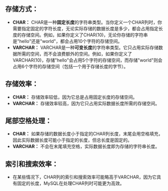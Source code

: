 ## 存储方式：
   - **CHAR：** CHAR是一种**固定长度**的字符串类型。当你定义一个CHAR列时，你需要指定固定的字符长度，无论实际存储的数据长度是多少，都会占用指定长度的存储空间。例如，如果你定义了CHAR(10)，无论你存储的字符串是"hello"还是"world"，都会占用10个字符的存储空间。
   - **VARCHAR：** VARCHAR是一种**可变长度**的字符串类型。它只占用实际存储数据所需的空间，而不会浪费额外的空间。例如，如果你定义了VARCHAR(10)，存储"hello"会占用5个字符的存储空间，而存储"world"则会占用6个字符的存储空间（包括一个用于存储长度的字节）。
## 存储效率：
   - **CHAR：** 存储效率较低，因为它总是占用固定长度的存储空间。
   - **VARCHAR：** 存储效率较高，因为它只占用实际数据长度所需的存储空间。
## 尾部空格处理：
   - **CHAR：** 如果存储的数据长度小于指定的CHAR列长度，末尾会用空格填充，因此实际数据长度可能小于指定的长度，但总长度是固定的。
   - **VARCHAR：** 不会在末尾填充空格，实际数据长度即为存储的字符串长度。
## 索引和搜索效率：
   - 在某些情况下，CHAR列的索引和搜索效率可能略高于VARCHAR，因为它具有固定的长度，MySQL在处理CHAR列时可能更为高效。
